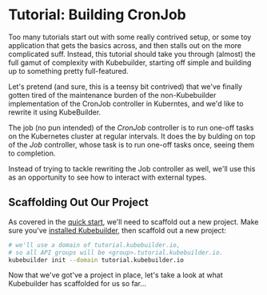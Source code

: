 # Tutorial: Building CronJob

Too many tutorials start out with some really contrived setup, or some toy
application that gets the basics across, and then stalls out on the more
complicated suff.  Instead, this tutorial should take you through (almost)
the full gamut of complexity with Kubebuilder, starting off simple and
building up to something pretty full-featured.

Let's pretend (and sure, this is a teensy bit contrived) that we've
finally gotten tired of the maintenance burden of the non-Kubebuilder
implementation of the CronJob controller in Kuberntes, and we'd like to
rewrite it using KubeBuilder.

The job (no pun intended) of the *CronJob* controller is to run one-off
tasks on the Kubernetes cluster at regular intervals.  It does the by
bulding on top of the *Job* controller, whose task is to run one-off tasks
once, seeing them to completion.

Instead of trying to tackle rewriting the Job controller as well, we'll
use this as an opportunity to see how to interact with external types.

## Scaffolding Out Our Project

As covered in the [quick start](./quick-start.md), we'll need to scaffold
out a new project.  Make sure you've [installed
Kubebuilder](./quick-start.md#installation), then scaffold out a new
project:

```bash
# we'll use a domain of tutorial.kubebuilder.io,
# so all API groups will be <group>.tutorial.kubebuilder.io.
kubebuilder init --domain tutorial.kubebuilder.io
```

Now that we've got've a project in place, let's take a look at what
Kubebuilder has scaffolded for us so far...
